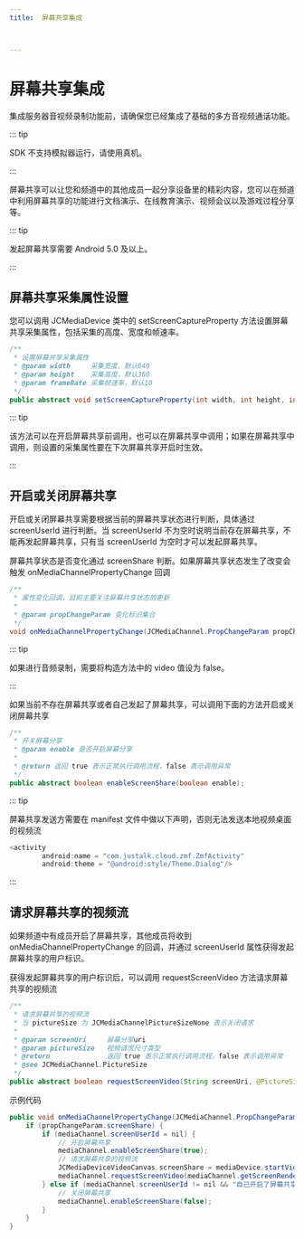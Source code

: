 ```yaml
---
title:  屏幕共享集成



---
```


# 屏幕共享集成

集成服务器音视频录制功能前，请确保您已经集成了基础的多方音视频通话功能。

::: tip

SDK 不支持模拟器运行，请使用真机。

:::

屏幕共享可以让您和频道中的其他成员一起分享设备里的精彩内容，您可以在频道中利用屏幕共享的功能进行文档演示、在线教育演示、视频会议以及游戏过程分享等。

::: tip

发起屏幕共享需要 Android 5.0 及以上。

:::



## 屏幕共享采集属性设置

您可以调用 JCMediaDevice 类中的 setScreenCaptureProperty 方法设置屏幕共享采集属性，包括采集的高度、宽度和帧速率。

```java
/**
 * 设置屏幕共享采集属性
 * @param width     采集宽度，默认640
 * @param height    采集高度，默认360
 * @param frameRate 采集帧速率，默认10
 */
public abstract void setScreenCaptureProperty(int width, int height, int frameRate);
```

::: tip

该方法可以在开启屏幕共享前调用，也可以在屏幕共享中调用；如果在屏幕共享中调用，则设置的采集属性要在下次屏幕共享开启时生效。

:::

## 开启或关闭屏幕共享

开启或关闭屏幕共享需要根据当前的屏幕共享状态进行判断，具体通过 screenUserId 进行判断。当 screenUserId 不为空时说明当前存在屏幕共享，不能再发起屏幕共享，只有当 screenUserId 为空时才可以发起屏幕共享。

屏幕共享状态是否变化通过 screenShare 判断。如果屏幕共享状态发生了改变会触发 onMediaChannelPropertyChange 回调

```java
/**
 * 属性变化回调，目前主要关注屏幕共享状态的更新
 *
 * @param propChangeParam 变化标识集合
 */
void onMediaChannelPropertyChange(JCMediaChannel.PropChangeParam propChangeParam);
```

::: tip

如果进行音频录制，需要将构造方法中的 video 值设为 false。

:::

如果当前不存在屏幕共享或者自己发起了屏幕共享，可以调用下面的方法开启或关闭屏幕共享

```java
/**
 * 开关屏幕分享
 * @param enable 是否开启屏幕分享
 *
 * @return 返回 true 表示正常执行调用流程，false 表示调用异常
 */
public abstract boolean enableScreenShare(boolean enable);
```

::: tip

屏幕共享发送方需要在 manifest 文件中做以下声明，否则无法发送本地视频桌面的视频流

```java
<activity
        android:name = "com.justalk.cloud.zmf.ZmfActivity"
        android:theme = "@android:style/Theme.Dialog"/>
```

:::

## 请求屏幕共享的视频流

如果频道中有成员开启了屏幕共享，其他成员将收到 onMediaChannelPropertyChange 的回调，并通过 screenUserId 属性获得发起屏幕共享的用户标识。

获得发起屏幕共享的用户标识后，可以调用 requestScreenVideo 方法请求屏幕共享的视频流

```java
/**
 * 请求屏幕共享的视频流
 * 当 pictureSize 为 JCMediaChannelPictureSizeNone 表示关闭请求
 *
 * @param screenUri     屏幕分享uri
 * @param pictureSize   视频请求尺寸类型
 * @return              返回 true 表示正常执行调用流程，false 表示调用异常
 * @see JCMediaChannel.PictureSize
 */
public abstract boolean requestScreenVideo(String screenUri, @PictureSize int pictureSize);
```

示例代码

```java
public void onMediaChannelPropertyChange(JCMediaChannel.PropChangeParam propChangeParam) {
    if (propChangeParam.screenShare) {
        if (mediaChannel.screenUserId = nil) {
            // 开启屏幕共享
            mediaChannel.enableScreenShare(true);
            // 请求屏幕共享的视频流
            JCMediaDeviceVideoCanvas screenShare = mediaDevice.startVideo(mediaChannel.getScreenRenderId(), JCMediaDevice.RENDER_FULL_CONTENT);
            mediaChannel.requestScreenVideo(mediaChannel.getScreenRenderId(),JCMediaChannel.PICTURESIZE_LARGE);
        } else if (mediaChannel.screenUserId != nil && "自己开启了屏幕共享") {
            // 关闭屏幕共享
            mediaChannel.enableScreenShare(false);
        }
    }
}
```

